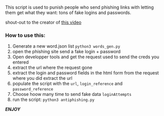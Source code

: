 This script is used to punish people who send phishing links with letting them get what they want: tons of fake logins and passwords.


shout-out to the creator of [this video](https://www.youtube.com/watch?v=UtNYzv8gLbs&list=WL&index=14&t=0s)

### How to use this:

1. Generate a new word.json list `python3 words_gen.py`
2. open the phishing site send a fake login + password
3. Open developper tools and get the request used to send the creds you entered
4. extract the url where the request gone
5. extract the login and password fields in the html form from the request where you did extract the url
6. populate the script with the `url`, `login_reference` and `password_reference`
7. Choose hoow many time to send fake data `loginAttempts`
8. run the script: `python3 antiphishing.py`


***ENJOY***
